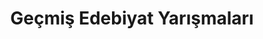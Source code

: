 ---
layout: category
headline: "Geçmiş Edebiyat Yarışmaları"
title: Geçmiş Edebiyat Yarışmaları
subline: <ul class="nav flex-column"><li class="nav-item"><a class="nav-link" href="/mayis-2021-yarismalar">Mayıs 2021 Yarışmaları</a></li><li class="nav-item"><a class="nav-link" href="/nisan-2021-yarismalar">Nisan 2021 Yarışmaları</a></li><li class="nav-item"><a class="nav-link" href="/mart-2021-yarismalar">Mart 2021 Yarışmaları</a></li><li class="nav-item"><a class="nav-link" href="/subat-2021-yarismalar">Şubat 2021 Yarışmaları</a></li><li class="nav-item"><a class="nav-link" href="/ocak-2021-yarismalar">Ocak 2021 Yarışmaları</a></li><li class="nav-item"><a class="nav-link" href="/aralik-2020-yarismalar">Aralık 2020 Yarışmaları</a></li><li class="nav-item"><a class="nav-link" href="/kasim-ayi-2020-edebiyat-yarismalari/">Kasım 2020 Yarışmaları</a></li><li class="nav-item"><a class="nav-link" href="/ekim-ayi-2020-edebiyat-yarismalari/">Ekim 2020 Yarışmaları</a></li><li class="nav-item"><a class="nav-link" href="/eylul-ayi-2020-edebiyat-yarismalari/">Eylül 2020 Yarışmaları</a></li><li class="nav-item"><a class="nav-link" href="/agustos-ayi-2020-edebiyat-yarismalari/">Ağustos 2020 Yarışmaları</a></li><li class="nav-item"><a class="nav-link" href="/temmuz-ayi-2020-edebiyat-yarismalari/">Temmuz 2020 Edebiyat Yarışmaları</a></li><li class="nav-item"><a class="nav-link" href="/haziran-2020-edebiyat-yarismalari/">Haziran 2020 Edebiyat Yarışmaları</a></li><li class="nav-item"><a class="nav-link" href="/mayis-2020-edebiyat-yarismalari/">Mayıs 2020 Edebiyat Yarışmaları</a></li><li class="nav-item"><a class="nav-link" href="/nisan-ayi-2020-edebiyat-yarismalari/">Nisan 2020 Edebiyat Yarışmaları</a></li><li class="nav-item"><a class="nav-link" href="/mart-ayi-2020-edebiyat-yarismalari/">Mart 2020 Edebiyat Yarışmaları</a></li><li class="nav-item"><a class="nav-link" href="/subat-ayi-2020-edebiyat-yarismalari/">Şubat 2020 Edebiyat Yarışmaları</a></li><li class="nav-item"><a class="nav-link" href="/ocak-ayi-2020-edebiyat-yarismalari/">Ocak 2020 Edebiyat Yarışmaları</a></li><li class="nav-item"><a class="nav-link" href="/aralik-ayi-2019-yarismalari/">Aralık 2019 Edebiyat Yarışmaları</a></li><li class="nav-item"><a class="nav-link" href="/kasim-ayi-2019-yarismalari/">Kasım 2019 Edebiyat Yarışmaları</a></li><li class="nav-item"><a class="nav-link" href="/ekim-ayi-2019-edebiyat-yarismalari/">Ekim 2019 Edebiyat Yarışmaları</a></li><li class="nav-item"><a class="nav-link" href="/eylul-ayi-2019-edebiyat-yarismalari/">Eylül 2019 Edebiyat Yarışmaları</a></li><li class="nav-item"><a class="nav-link" href="/agustos-ayi-2019-edebiyat-yarismalari/">Ağustos 2019 Edebiyat Yarışmaları</a></li><li class="nav-item"><a class="nav-link" href="/temmuz-ayi-2019-edebiyat-yarismalari/">Temmuz 2019 Edebiyat Yarışmaları</a></li><li class="nav-item"><a class="nav-link" href="/haziran-ayi-2019-edebiyat-yarismalari/">Haziran 2019 Edebiyat Yarışmaları</a></li><li class="nav-item"><a class="nav-link" href="/mayis-ayi-2019-edebiyat-yarismalari/">Mayıs 2019 Edebiyat Yarışmaları</a></li><li class="nav-item"><a class="nav-link" href="/nisan-ayi-2019-edebiyat-yarismalari/">Nisan 2019 Edebiyat Yarışmaları</a></li><li class="nav-item"><a class="nav-link" href="/mart-ayi-2019-edebiyat-yarismalari/">Mart 2019 Edebiyat Yarışmaları</a></li><li class="nav-item"><a class="nav-link" href="/subat-2019-edebiyat-yarismalari/">Şubat 2019 Edebiyat Yarışmaları</a></li></ul>
permalink: "gecmis-edebiyat-yarismalari/"
description: "Eski aylarda ve yıllarda düzenlenen tüm edebiyat yarışmalarının ve diğer yarışmaların listesine ilgili aya tıklayarak erişebilirsiniz."
showEmpty: false
---